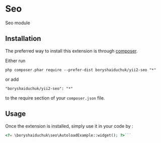 Seo
===
Seo module

Installation
------------

The preferred way to install this extension is through [composer](http://getcomposer.org/download/).

Either run

```
php composer.phar require --prefer-dist boryshaiduchuk/yii2-seo "*"
```

or add

```
"boryshaiduchuk/yii2-seo": "*"
```

to the require section of your `composer.json` file.


Usage
-----

Once the extension is installed, simply use it in your code by  :

```php
<?= \boryshaiduchuk\seo\AutoloadExample::widget(); ?>```